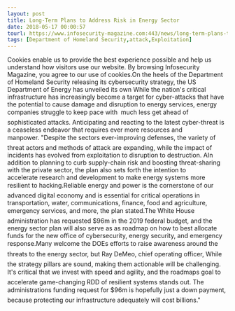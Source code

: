 ```yaml
---
layout: post
title: Long-Term Plans to Address Risk in Energy Sector
date: 2018-05-17 00:00:57
tourl: https://www.infosecurity-magazine.com:443/news/long-term-plans-to-address-risk-in/
tags: [Department of Homeland Security,attack,Exploitation]
---
```

Cookies enable us to provide the best experience possible and help us understand how visitors use our website. By browsing Infosecurity Magazine, you agree to our use of cookies.On the heels of the Department of Homeland Security releasing its cybersecurity strategy, the US Department of Energy has unveiled its own While the nation's critical infrastructure has increasingly become a target for cyber-attacks that have the potential to cause damage and disruption to energy services, energy companies struggle to keep pace with  much less get ahead of  sophisticated attacks. Anticipating and reacting to the latest cyber-threat is a ceaseless endeavor that requires ever more resources and manpower. "Despite the sectors ever-improving defenses, the variety of threat actors and methods of attack are expanding, while the impact of incidents has evolved from exploitation to disruption to destruction. AIn addition to planning to curb supply-chain risk and boosting threat-sharing with the private sector, the plan also sets forth the intention to accelerate research and development to make energy systems more resilient to hacking.Reliable energy and power is the cornerstone of our advanced digital economy and is essential for critical operations in transportation, water, communications, finance, food and agriculture, emergency services, and more, the plan stated.The White House administration has requested $96m in the 2019 federal budget, and the energy sector plan will also serve as as roadmap on how to best allocate funds for the new office of cybersecurity, energy security, and emergency response.Many welcome the DOEs efforts to raise awareness around the threats to the energy sector, but Ray DeMeo, chief operating officer, While the strategy pillars are sound, making them actionable will be challenging. It's critical that we invest with speed and agility, and the roadmaps goal to accelerate game-changing RDD of resilient systems stands out. The administrations funding request for $96m is hopefully just a down payment, because protecting our infrastructure adequately will cost billions."